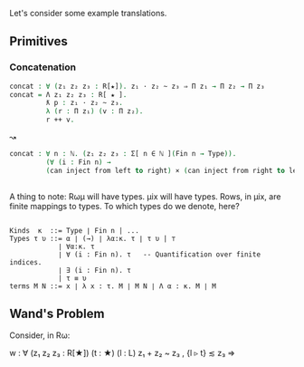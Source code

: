 Let's consider some example translations.

## Primitives
### Concatenation

```agda
concat : ∀ (z₁ z₂ z₃ : R[★]). z₁ · z₂ ~ z₃ ⇒ Π z₁ → Π z₂ → Π z₃
concat = Λ z₁ z₂ z₃ : R[ ★ ]. 
	     ƛ p : z₁ · z₂ ~ z₃.
		 λ (r : Π z₁) (v : Π z₂).
		 r ++ v.
```		 

↝

```agda
concat : ∀ n : ℕ. (z₁ z₂ z₃ : Σ[ n ∈ ℕ ](Fin n → Type)).
	     (∀ (i : Fin n) → 
		 (can inject from left to right) × (can inject from right to left) 
		 
```

A thing to note: Rωμ will have types. μix will have types. Rows, in μix, are finite mappings
to types. To which types do we denote, here?

```

Kinds  κ  ::= Type ∣ Fin n | ...
Types τ υ ::= α ∣ (→) ∣ λα:κ. τ ∣ τ υ | ⊤
            ∣ ∀α:κ. τ 
			∣ ∀ (i : Fin n). τ   -- Quantification over finite indices.
			∣ ∃ (i : Fin n). τ
			| τ ≡ υ 
terms M N ::= x ∣ λ x : τ. M ∣ M N ∣ Λ α : κ. M ∣ M 			

```


		 

## Wand's Problem

Consider, in Rω:

w : ∀ (z₁ z₂ z₃ : R[★]) (t : ★) (l : L)
      z₁ + z₂ ~ z₃ , {l ▹ t} ≲ z₃ ⇒
